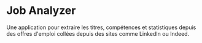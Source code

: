 # Job Analyzer

Une application pour extraire les titres, compétences et statistiques depuis des offres d'emploi collées depuis des sites comme LinkedIn ou Indeed.